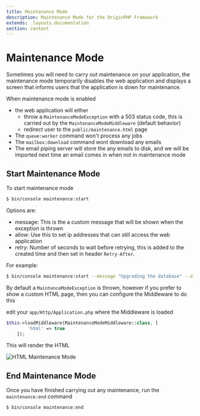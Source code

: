 ```yaml
---
title: Maintenance Mode
description: Maintenance Mode for the OriginPHP Framework
extends: _layouts.documentation
section: content
---
```

# Maintenance Mode

Sometimes you will need to carry out maintenance on your application, the maintenance mode temporarily disables
the web application and displays a screen that informs users that the application is down for maintenance.

When maintenance mode is enabled

- the web application will either 
    - throw a `MaintenanceModeException` with a 503 status code, this is carried out by the `MaintenanceModeMiddleware` (default behavior)
    - redirect user to the `public/maintenance.html` page
- The `queue:worker` command won't process any jobs
- The `mailbox:download` command wont download any emails
- The email piping server will store the any emails to disk, and we will be imported next time an email comes in when not in maintenance mode


## Start Maintenance Mode

To start maintenance mode

```bash
$ bin/console maintenance:start
```

Options are:

- message: This is the a custom message that will be shown when the exception is thrown
- allow: Use this to set ip addresses that can still access the web application
- retry: Number of seconds to wait before retrying, this is added to the created time and then set in header `Retry-After`.

For example:

```bash
$ bin/console maintenance:start --message "Upgrading the database" --allow 192.168.1.120 --allow 192.168.1.140
```

By default a `MaintenceModeException` is thrown, however if you prefer to show a custom HTML page, then you can configure the Middleware to do this

edit your `app/Http/Application.php` where the Middleware is loaded

```php
$this->loadMiddleware(MaintenanceModeMiddleware::class, [
        'html' => true
    ]);
```

This will render the HTML 

![HTML Maintenance Mode](/assets/images/maintenance-mode.png)

## End Maintenance Mode

Once you have finished carrying out any maintenance, run the `maintenance:end` command

```bash
$ bin/console maintenance:end
```
